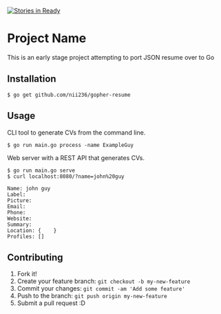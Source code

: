 [![Stories in Ready](https://badge.waffle.io/nii236/gopher-resume.png?label=ready&title=Ready)](https://waffle.io/nii236/gopher-resume)
# Project Name

This is an early stage project attempting to port JSON resume over to Go

## Installation

```
$ go get github.com/nii236/gopher-resume
```

## Usage


CLI tool to generate CVs from the command line.

```
$ go run main.go process -name ExampleGuy
```

Web server with a REST API that generates CVs.

```
$ go run main.go serve
$ curl localhost:8080/?name=john%20guy

Name: john guy
Label:
Picture:
Email:
Phone:
Website:
Summary:
Location: {    }
Profiles: []
```

## Contributing

1. Fork it!
2. Create your feature branch: `git checkout -b my-new-feature`
3. Commit your changes: `git commit -am 'Add some feature'`
4. Push to the branch: `git push origin my-new-feature`
5. Submit a pull request :D
